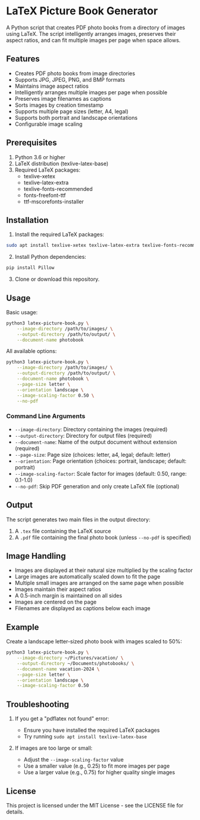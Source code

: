 # LaTeX Picture Book Generator

A Python script that creates PDF photo books from a directory of images using LaTeX. The script intelligently arranges images, preserves their aspect ratios, and can fit multiple images per page when space allows.

## Features

- Creates PDF photo books from image directories
- Supports JPG, JPEG, PNG, and BMP formats
- Maintains image aspect ratios
- Intelligently arranges multiple images per page when possible
- Preserves image filenames as captions
- Sorts images by creation timestamp
- Supports multiple page sizes (letter, A4, legal)
- Supports both portrait and landscape orientations
- Configurable image scaling

## Prerequisites

1. Python 3.6 or higher
2. LaTeX distribution (texlive-latex-base)
3. Required LaTeX packages:
   - texlive-xetex
   - texlive-latex-extra
   - texlive-fonts-recommended
   - fonts-freefont-ttf
   - ttf-mscorefonts-installer

## Installation

1. Install the required LaTeX packages:
```bash
sudo apt install texlive-xetex texlive-latex-extra texlive-fonts-recommended fonts-freefont-ttf ttf-mscorefonts-installer
```

2. Install Python dependencies:
```bash
pip install Pillow
```

3. Clone or download this repository.

## Usage

Basic usage:
```bash
python3 latex-picture-book.py \
    --image-directory /path/to/images/ \
    --output-directory /path/to/output/ \
    --document-name photobook
```

All available options:
```bash
python3 latex-picture-book.py \
    --image-directory /path/to/images/ \
    --output-directory /path/to/output/ \
    --document-name photobook \
    --page-size letter \
    --orientation landscape \
    --image-scaling-factor 0.50 \
    --no-pdf
```

### Command Line Arguments

- `--image-directory`: Directory containing the images (required)
- `--output-directory`: Directory for output files (required)
- `--document-name`: Name of the output document without extension (required)
- `--page-size`: Page size (choices: letter, a4, legal; default: letter)
- `--orientation`: Page orientation (choices: portrait, landscape; default: portrait)
- `--image-scaling-factor`: Scale factor for images (default: 0.50, range: 0.1-1.0)
- `--no-pdf`: Skip PDF generation and only create LaTeX file (optional)

## Output

The script generates two main files in the output directory:
1. A `.tex` file containing the LaTeX source
2. A `.pdf` file containing the final photo book (unless `--no-pdf` is specified)

## Image Handling

- Images are displayed at their natural size multiplied by the scaling factor
- Large images are automatically scaled down to fit the page
- Multiple small images are arranged on the same page when possible
- Images maintain their aspect ratios
- A 0.5-inch margin is maintained on all sides
- Images are centered on the page
- Filenames are displayed as captions below each image

## Example

Create a landscape letter-sized photo book with images scaled to 50%:
```bash
python3 latex-picture-book.py \
    --image-directory ~/Pictures/vacation/ \
    --output-directory ~/Documents/photobooks/ \
    --document-name vacation-2024 \
    --page-size letter \
    --orientation landscape \
    --image-scaling-factor 0.50
```

## Troubleshooting

1. If you get a "pdflatex not found" error:
   - Ensure you have installed the required LaTeX packages
   - Try running `sudo apt install texlive-latex-base`

2. If images are too large or small:
   - Adjust the `--image-scaling-factor` value
   - Use a smaller value (e.g., 0.25) to fit more images per page
   - Use a larger value (e.g., 0.75) for higher quality single images

## License

This project is licensed under the MIT License - see the LICENSE file for details.